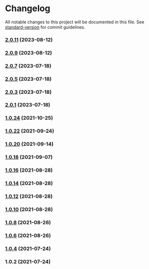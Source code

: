# Changelog

All notable changes to this project will be documented in this file. See [standard-version](https://github.com/conventional-changelog/standard-version) for commit guidelines.

### [2.0.11](https://github.com/fractal-ly/controlled-form-hook/compare/v2.0.9...v2.0.11) (2023-08-12)

### [2.0.9](https://github.com/fractal-ly/controlled-form-hook/compare/v2.0.7...v2.0.9) (2023-08-12)

### [2.0.7](https://github.com/fractal-ly/controlled-form-hook/compare/v2.0.5...v2.0.7) (2023-07-18)

### [2.0.5](https://github.com/fractal-ly/controlled-form-hook/compare/v2.0.3...v2.0.5) (2023-07-18)

### [2.0.3](https://github.com/fractal-ly/controlled-form-hook/compare/v2.0.1...v2.0.3) (2023-07-18)

### [2.0.1](https://github.com/fractal-ly/controlled-form-hook/compare/v1.0.24...v2.0.1) (2023-07-18)

### [1.0.24](https://github.com/fractal-ly/controlled-form-hook/compare/v1.0.22...v1.0.24) (2021-10-25)

### [1.0.22](https://github.com/fractal-ly/controlled-form-hook/compare/v1.0.20...v1.0.22) (2021-09-24)

### [1.0.20](https://github.com/fractal-ly/controlled-form-hook/compare/v1.0.18...v1.0.20) (2021-09-14)

### [1.0.18](https://github.com/fractal-ly/controlled-form-hook/compare/v1.0.16...v1.0.18) (2021-09-07)

### [1.0.16](https://github.com/fractal-ly/controlled-form-hook/compare/v1.0.14...v1.0.16) (2021-08-28)

### [1.0.14](https://github.com/fractal-ly/controlled-form-hook/compare/v1.0.12...v1.0.14) (2021-08-28)

### [1.0.12](https://github.com/fractal-ly/controlled-form-hook/compare/v1.0.9...v1.0.12) (2021-08-28)

### [1.0.10](https://github.com/fractal-ly/controlled-form-hook/compare/v1.0.6...v1.0.10) (2021-08-28)

### [1.0.8](https://github.com/fractal-ly/controlled-form-hook/compare/v1.0.6...v1.0.8) (2021-08-26)

### [1.0.6](https://github.com/fractal-ly/controlled-form-hook/compare/v1.0.4...v1.0.6) (2021-08-26)

### [1.0.4](https://github.com/fractal-ly/controlled-form-hook/compare/v1.0.2...v1.0.4) (2021-07-24)

### 1.0.2 (2021-07-24)
